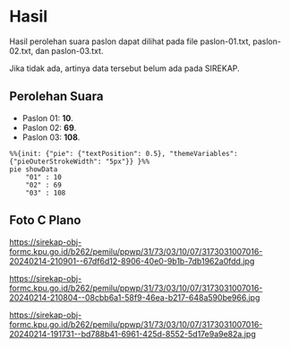 # Hasil

Hasil perolehan suara paslon dapat dilihat pada file paslon-01.txt, paslon-02.txt, dan paslon-03.txt.

Jika tidak ada, artinya data tersebut belum ada pada SIREKAP.

## Perolehan Suara

 * Paslon 01: **10**.
 * Paslon 02: **69**.
 * Paslon 03: **108**.

```mermaid
%%{init: {"pie": {"textPosition": 0.5}, "themeVariables": {"pieOuterStrokeWidth": "5px"}} }%%
pie showData
    "01" : 10
    "02" : 69
    "03" : 108
```
## Foto C Plano

https://sirekap-obj-formc.kpu.go.id/b262/pemilu/ppwp/31/73/03/10/07/3173031007016-20240214-210901--67df6d12-8906-40e0-9b1b-7db1962a0fdd.jpg

https://sirekap-obj-formc.kpu.go.id/b262/pemilu/ppwp/31/73/03/10/07/3173031007016-20240214-210804--08cbb6a1-58f9-46ea-b217-648a590be966.jpg

https://sirekap-obj-formc.kpu.go.id/b262/pemilu/ppwp/31/73/03/10/07/3173031007016-20240214-191731--bd788b41-6961-425d-8552-5d17e9a9e82a.jpg
